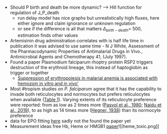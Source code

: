- Should P birth and death be more dynamic? 
	--> Hill function for regulation of J_P_death
	- run delay model has nice graphs but unrealistically high fluxes, here either ignore and claim ignorance or unknown regulation
	- or see if the difference is all that matters $\Delta_{birth-death}=$  500, estimation finds other values  
- Artemisinin drug administration correlates with is half life time in publication it was advised to use same time - N J White, Assessment of the Pharmacodynamic Properties of Antimalarial Drugs in Vivo., Antimicrobial Agents and Chemotherapy 41,  (July 1997).
- Found a paper Plasmodium falciparum rhoptry protein RSP2 triggers destruction of the erythroid lineage, this instead of haptoglobin as trigger or together 
	- [Suppression of erythropoiesis in malarial anemia is associated with hemozoin in vitro and in vivo'](https://ashpublications.org/blood/article/108/8/2569/22589/Suppression-of-erythropoiesis-in-malarial-anemia)
- Most #tropism studies on _P. falciparum_ agree that it has the capability to invade both reticulocytes and normocytes but prefers reticulocytes when available ([Table 1](https://www.frontiersin.org/articles/10.3389/fmicb.2022.1022828/full#tab1)). Varying extents of its reticulocyte preference were reported: from as low as 2 times more ([Pasvol et al., 1980](https://www.frontiersin.org/articles/10.3389/fmicb.2022.1022828/full#ref121); [Naidu et al., 2019](https://www.frontiersin.org/articles/10.3389/fmicb.2022.1022828/full#ref105)), to as high as 14 times more ([Hegner, 1938](https://www.frontiersin.org/articles/10.3389/fmicb.2022.1022828/full#ref53)) than its normocyte preference
- data for EPO fitting [here](https://pubmed.ncbi.nlm.nih.gov/1511160/) sadly not the found the paper yet
- Measurement ideas free Hb, Heme or HMGB1 [paper](https://doi.org/10.1126/scitranslmed.3001118)![[heme_toxic.png]]
